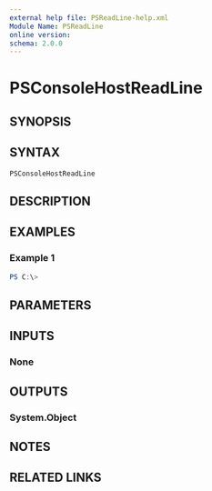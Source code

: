 ```yaml
---
external help file: PSReadLine-help.xml
Module Name: PSReadLine
online version:
schema: 2.0.0
---
```


# PSConsoleHostReadLine

## SYNOPSIS


## SYNTAX

```
PSConsoleHostReadLine
```

## DESCRIPTION


## EXAMPLES

### Example 1
```powershell
PS C:\> 
```



## PARAMETERS

## INPUTS

### None

## OUTPUTS

### System.Object
## NOTES

## RELATED LINKS
